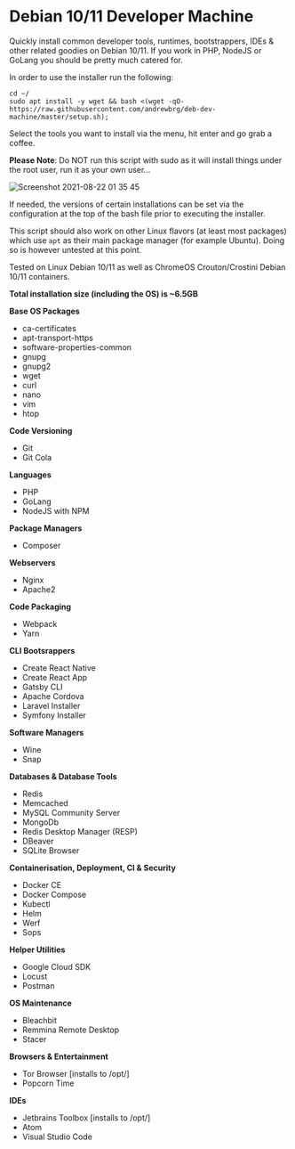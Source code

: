 # Debian 10/11 Developer Machine

Quickly install common developer tools, runtimes, bootstrappers, IDEs & other related goodies on Debian 10/11. If you work in PHP, NodeJS or GoLang you should be pretty much catered for.

In order to use the installer run the following:

```shell
cd ~/
sudo apt install -y wget && bash <(wget -qO- https://raw.githubusercontent.com/andrewbrg/deb-dev-machine/master/setup.sh);
```

Select the tools you want to install via the menu, hit enter and go grab a coffee.

__Please Note__: Do NOT run this script with sudo as it will install things under the root user, run it as your own user...

![Screenshot 2021-08-22 01 35 45](https://user-images.githubusercontent.com/5937311/130337388-1f37033b-065b-4375-96c1-b4778c5a17e4.png)

If needed, the versions of certain installations can be set via the configuration at the top of the bash file prior to executing the installer.

This script should also work on other Linux flavors (at least most packages) which use `apt` as their main package manager (for example Ubuntu). Doing so is however untested at this point.

Tested on Linux Debian 10/11 as well as ChromeOS Crouton/Crostini Debian 10/11 containers.

__Total installation size (including the OS) is ~6.5GB__

__Base OS Packages__

- ca-certificates
- apt-transport-https
- software-properties-common
- gnupg
- gnupg2
- wget
- curl
- nano
- vim
- htop

__Code Versioning__

- Git
- Git Cola

__Languages__

- PHP
- GoLang
- NodeJS with NPM

__Package Managers__

- Composer

__Webservers__

- Nginx
- Apache2

__Code Packaging__

- Webpack
- Yarn

__CLI Bootsrappers__

- Create React Native
- Create React App
- Gatsby CLI
- Apache Cordova
- Laravel Installer
- Symfony Installer

__Software Managers__

- Wine
- Snap

__Databases & Database Tools__

- Redis
- Memcached
- MySQL Community Server
- MongoDb
- Redis Desktop Manager (RESP)
- DBeaver
- SQLite Browser

__Containerisation, Deployment, CI & Security__

- Docker CE
- Docker Compose
- Kubectl
- Helm
- Werf
- Sops

__Helper Utilities__

- Google Cloud SDK
- Locust
- Postman

__OS Maintenance__

- Bleachbit
- Remmina Remote Desktop
- Stacer

__Browsers & Entertainment__

- Tor Browser [installs to /opt/]
- Popcorn Time

__IDEs__

- Jetbrains Toolbox [installs to /opt/]
- Atom
- Visual Studio Code
